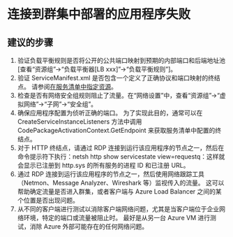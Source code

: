 <properties 
    pageTitle="Connection failures to applications deployed in a cluster " 
    description="连接到群集中部署的应用程序失败 " 
    service="microsoft.servicefabric"
    resource="clusters"
    authors="pkcsf"
    displayOrder="9"
    selfHelpType="resource"
    supportTopicIds=""
    resourceTags="servicefabric"
    productPesIds=""
    cloudEnvironments="public"   
/>
 

# 连接到群集中部署的应用程序失败 

## **建议的步骤**

1. 验证负载平衡规则是否将公开的公共端口映射到预期的内部端口和后端地址池 [查看“资源组”->“负载平衡器[LB xxx]”->“负载平衡规则”]。
2. 验证 ServiceManifest.xml 是否包含一个定义了正确协议和端口映射的终结点。 请参阅[在服务清单中指定资源](https://azure.microsoft.com/documentation/articles/service-fabric-service-manifest-resources/)。
3. 检查是否有网络安全组规则阻止了流量。在“网络设置”中，查看“资源组”->“虚拟网络”->“子网”->“安全组”。
4. 确保应用程序配置为侦听正确的端口。 为了实现此目的，通常可以在 CreateServiceInstanceListeners 方法中调用 CodePackageActivationContext.GetEndpoint 来获取服务清单中配置的终结点。
5. 对于 HTTP 终结点，请通过 RDP 连接到运行该应用程序的节点之一，然后在命令提示符下执行：netsh http show servicestate view=requestq：这样就会显示已注册到 http.sys 的所有服务的进程 ID 和已注册 URL。
6. 通过 RDP 连接到运行该应用程序的节点之一，然后使用网络跟踪工具（Netmon、Message Analyzer、Wireshark 等）监视传入的流量。  这可以帮助确定流量是否进入群集，或者客户端与 Azure Load Balancer 之间的某个位置是否出现问题。
7. 从不同的客户端进行测试以消除客户端网络问题，尤其是当客户端位于企业网络环境，特定的端口或流量被阻止时。  最好是从另一台 Azure VM 进行测试，消除 Azure 外部可能存在的任何网络问题。



<!--HONumber=Sep16_HO4-->


